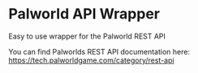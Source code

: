 # Palworld API Wrapper
Easy to use wrapper for the Palworld REST API

You can find Palworlds REST API documentation here: https://tech.palworldgame.com/category/rest-api